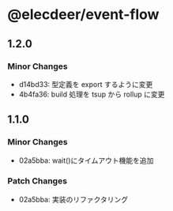 # @elecdeer/event-flow

## 1.2.0

### Minor Changes

- d14bd33: 型定義を export するように変更
- 4b4fa36: build 処理を tsup から rollup に変更

## 1.1.0

### Minor Changes

- 02a5bba: wait()にタイムアウト機能を追加

### Patch Changes

- 02a5bba: 実装のリファクタリング
